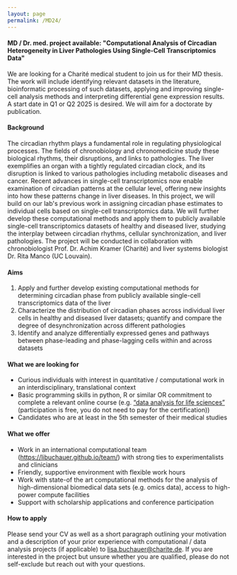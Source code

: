 ```yaml
---
layout: page
permalink: /MD24/
---
```


#### MD / Dr. med. project available: "Computational Analysis of Circadian Heterogeneity in Liver Pathologies Using Single-Cell Transcriptomics Data"

We are looking for a Charité medical student to join us for their MD thesis. The work will include identifying relevant datasets in the literature, bioinformatic processing of such datasets, applying and improving single-cell analysis methods and interpreting differential gene expression results. A start date in Q1 or Q2 2025 is desired. We will aim for a doctorate by publication.

#### Background
The circadian rhythm plays a fundamental role in regulating physiological processes. The fields of chronobiology and chronomedicine study these biological rhythms, their disruptions, and links to pathologies. The liver exemplifies an organ with a tightly regulated circadian clock, and its disruption is linked to various pathologies including metabolic diseases and cancer. Recent advances in single-cell transcriptomics now enable examination of circadian patterns at the cellular level, offering new insights into how these patterns change in liver diseases.
In this project, we will build on our lab's previous work in assigning circadian phase estimates to individual cells based on single-cell transcriptomics data. We will further develop these computational methods and apply them to publicly available single-cell transcriptomics datasets of healthy and diseased liver, studying the interplay between circadian rhythms, cellular synchronization, and liver pathologies. The project will be conducted in collaboration with chronobiologist Prof. Dr. Achim Kramer (Charité) and liver systems biologist Dr. Rita Manco (UC Louvain).

#### Aims
1.	Apply and further develop existing computational methods for determining circadian phase from publicly available single-cell transcriptomics data of the liver
2.	Characterize the distribution of circadian phases across individual liver cells in healthy and diseased liver datasets; quantify and compare the degree of desynchronization across different pathologies
3.	Identify and analyze differentially expressed genes and pathways between phase-leading and phase-lagging cells within and across datasets

#### What we are looking for
-	Curious individuals with interest in quantitative / computational work in an interdisciplinary, translational context
-	Basic programming skills in python, R or similar OR commitment to complete a relevant online course (e.g. [“data analysis for life sciences”](https://www.edx.org/certificates/professional-certificate/harvardx-data-analysis-for-life-sciences) (participation is free, you do not need to pay for the certification))
-	Candidates who are at least in the 5th semester of their medical studies

#### What we offer
-	Work in an international computational team (https://libuchauer.github.io/team/) with strong ties to experimentalists and clinicians
-	Friendly, supportive environment with flexible work hours
-	Work with state-of the art computational methods for the analysis of high-dimensional biomedical data sets (e.g. omics data), access to high-power compute facilities
-	Support with scholarship applications and conference participation

#### How to apply
Please send your CV as well as a short paragraph outlining your motivation and a description of your prior experience with computational / data analysis projects (if applicable) to lisa.buchauer@charite.de. If you are interested in the project but unsure whether you are qualified, please do not self-exclude but reach out with your questions.





